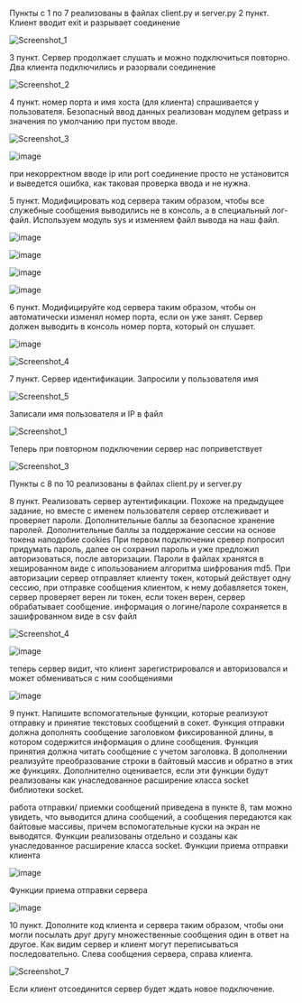 Пункты с 1 по 7 реализованы в файлах client.py и server.py
2 пункт. Клиент вводит exit и разрывает соединение

![Screenshot_1](https://user-images.githubusercontent.com/90453727/138608410-2b14a3c9-625f-4c31-8511-17f528f369cf.jpg)


3 пункт. Сервер продолжает слушать и можно подключиться повторно. Два клиента подключились и разорвали соединение

![Screenshot_2](https://user-images.githubusercontent.com/90453727/138608447-e58dcdce-95de-4386-8fb8-3b9d991b7e95.png)


4 пункт. номер порта и имя хоста (для клиента) спрашивается у пользователя. Безопасный ввод данных реализован модулем getpass и значения по умолчанию при пустом вводе.

![Screenshot_3](https://user-images.githubusercontent.com/90453727/138608471-a5001c36-d706-43d6-bc52-d868e533575e.jpg)

![image](https://user-images.githubusercontent.com/58771506/135524849-c58d52aa-2c17-45d4-84fe-10e619fb3f35.png)

при некорректном вводе ip или port соединение просто не установится и выведется ошибка, как таковая проверка ввода и не нужна.

5 пункт. Модифицировать код сервера таким образом, чтобы все служебные сообщения выводились не в консоль, а в специальный лог-файл. Используем модуль sys и изменяем файл вывода на наш файл.

![image](https://user-images.githubusercontent.com/58771506/135525100-b618bcd3-e60f-4e18-a733-b3d6528e7b5a.png)

![image](https://user-images.githubusercontent.com/58771506/135525173-43af869a-18d9-4690-aa00-8766258ee931.png)

![image](https://user-images.githubusercontent.com/58771506/135525799-c6aca231-2193-411e-898d-3ad565f69b5b.png)

![image](https://user-images.githubusercontent.com/58771506/135525827-e4664941-3ae2-414b-b2fa-084cc0e88cd5.png)

6 пункт. Модифицируйте код сервера таким образом, чтобы он автоматически изменял номер порта, если он уже занят. Сервер должен выводить в консоль номер порта, который он слушает.

![image](https://user-images.githubusercontent.com/58771506/135526072-9d65b91e-d8ef-47b1-baf0-ed9e407df624.png)

![Screenshot_4](https://user-images.githubusercontent.com/90453727/138608509-ac8dbc28-7979-412c-885e-15013bfd0058.png)


7 пункт. Сервер идентификации. Запросили у пользователя имя

![Screenshot_5](https://user-images.githubusercontent.com/90453727/138608522-03f5b152-ab5f-4b1e-b4db-cca168237f61.jpg)

Записали имя пользователя и IP в файл

![Screenshot_1](https://user-images.githubusercontent.com/90453727/138608601-4a4709e9-77cc-4481-afd0-a1e50ce1d688.png)

Теперь при повторном подключении сервер нас поприветствует

![Screenshot_3](https://user-images.githubusercontent.com/90453727/138608640-65ad076c-59b7-4281-9c1f-b1d77f22e3c4.jpg)


Пункты с 8 по 10 реализованы в файлах client.py и server.py

8 пункт. Реализовать сервер аутентификации. Похоже на предыдущее задание, но вместе с именем пользователя сервер отслеживает и проверяет пароли. Дополнительные баллы за безопасное хранение паролей. Дополнительные баллы за поддержание сессии на основе токена наподобие cookies
При первом подключении сревер попросил придумать пароль, далее он сохранил пароль и уже предложил авторизоваться, после авторизации. Пароли в файлах хранятся в хешированном виде с ипользованием алгоритма шифрования md5. При авторизации сервер отправляет клиенту токен, который действует одну сессию, при отправке сообщения клиентом, к нему добавляется токен, сервер проверяет верен ли токен, если токен верен, сервер обрабатывает сообщение. информация о логине/пароле сохраняется в зашифрованном виде в csv файл

![Screenshot_4](https://user-images.githubusercontent.com/90453727/138608657-871aa21c-ddd5-4be4-b470-949e306d9aee.png)

![image](https://user-images.githubusercontent.com/58771506/135529225-501547ed-91c8-4c6e-91fc-8d85c47480d1.png)

теперь сервер видит, что клиент зарегистрировался и авторизовался и может обмениваться с ним сообщениями

![image](https://user-images.githubusercontent.com/58771506/135529361-69df13c1-456f-4b7d-a242-5204239a3b1b.png)

9 пункт. Напишите вспомогательные функции, которые реализуют отправку и принятие текстовых сообщений в сокет. Функция отправки должна дополнять сообщение заголовком фиксированной длины, в котором содержится информация о длине сообщения. Функция принятия должна читать сообщение с учетом заголовка. В дополнении реализуйте преобразование строки в байтовый массив и обратно в этих же функциях. Дополнително оценивается, если эти функции будут реализованы как унаследованное расширение класса socket библиотеки socket.

работа отправки/ приемки сообщений приведена в пункте 8, там можно увидеть, что выводится длина сообщений, а сообщения передаются как байтовые массивы, причем вспомогательные куски на экран не выводятся. Функции реализованы отдельно и созданы как унаследованное расширение класса socket.
Функции приема отправки клиента

![image](https://user-images.githubusercontent.com/58771506/135529682-6ae57e55-18cb-41d3-a252-92ef1c314113.png)

Функции приема отправки сервера

![image](https://user-images.githubusercontent.com/58771506/135529955-b520a1f4-1feb-4bfb-a8c0-35264388db19.png)

10 пункт. Дополните код клиента и сервера таким образом, чтобы они могли посылать друг другу множественные сообщения один в ответ на другое.
Как видим сервер и клиент могут переписываться последовательно. Слева сообщения сервера, справа клиента.

![Screenshot_7](https://user-images.githubusercontent.com/90453727/138608675-7f79392a-3c64-4297-b05e-62e32bf05db1.png)


Если клиент отсоединится сервер будет ждать новое подключение.
